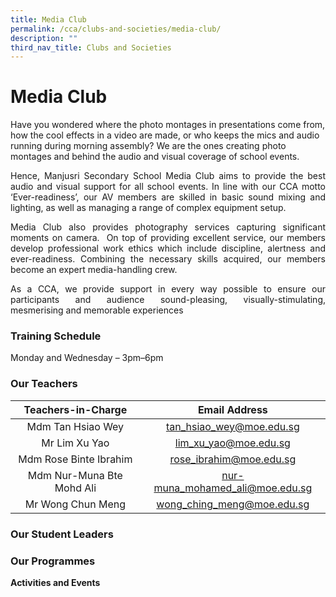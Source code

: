 ```yaml
---
title: Media Club
permalink: /cca/clubs-and-societies/media-club/
description: ""
third_nav_title: Clubs and Societies
---
```

# Media Club

Have you wondered where the photo montages in presentations come from, how the cool effects in a video are made, or who keeps the mics and audio running during morning assembly? We are the ones creating photo montages and behind the audio and visual coverage of school events.  

<p style="text-align: justify;">Hence, Manjusri Secondary School Media Club aims to provide the best audio and visual support for all school events. In line with our CCA motto ‘Ever-readiness’, our AV members are skilled in basic sound mixing and lighting, as well as managing a range of complex equipment setup.</p>

<p style="text-align: justify;">Media Club also provides photography services capturing significant moments on camera.  On top of providing excellent service, our members develop professional work ethics which include discipline, alertness and ever-readiness. Combining the necessary skills acquired, our members become an expert media-handling crew.</p>

<p style="text-align: justify;">As a CCA, we provide support in every way possible to ensure our participants and audience sound-pleasing, visually-stimulating, mesmerising and memorable experiences  </p>

### Training Schedule

Monday and Wednesday – 3pm–6pm  

### Our Teachers

| Teachers-in-Charge         | Email Address                    |
|:-----------:|:-------------------:|
|      Mdm Tan Hsiao Wey     |     tan_hsiao_wey@moe.edu.sg     |
|       Mr Lim Xu Yao        |      lim_xu_yao@moe.edu.sg       |
|   Mdm Rose Binte Ibrahim   |     rose_ibrahim@moe.edu.sg      |
| Mdm Nur-Muna Bte Mohd Ali  | nur-muna_mohamed_ali@moe.edu.sg  |
|      Mr Wong Chun Meng     |    wong_ching_meng@moe.edu.sg    |

### Our Student Leaders




### Our Programmes




**Activities and Events**